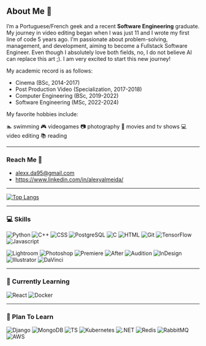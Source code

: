 ## About Me 👋

I’m a Portuguese/French geek and a recent **Software Engineering** graduate. My journey in video editing began when I was just 11 and I wrote my first line of code 5 years ago. I'm passionate about problem-solving, management, and development, aiming to become a Fullstack Software Engineer. Even though I absolutely love both fields, no, I do not believe AI can replace this art ;). I am very excited to start this new journey!

My academic record is as follows:
- Cinema (BSc, 2014-2017)
- Post Production Video (Specialization, 2017-2018)
- Computer Engineering (BSc, 2019-2022)
- Software Engineering (MSc, 2022-2024)

My favorite hobbies include:

:swimmer: swimming :video_game: videogames :camera: photography :movie_camera: movies and tv shows :computer: video editing :books: reading

---

### Reach Me :email:

- alexx.da95@gmail.com
- https://www.linkedin.com/in/alexyalmeida/

---

[![Top Langs](https://github-readme-stats.vercel.app/api/top-langs/?username=Squalexy&size_weight=0.5&count_weight=0.5&layout=compact&theme=dracula&langs_count=10)](https://github.com/anuraghazra/github-readme-stats)

---

### :computer: Skills 

![Python](https://img.shields.io/badge/Python-%233776AB?style=flat&logo=python&logoColor=%233776AB&labelColor=black)
![C++](https://img.shields.io/badge/C%2B%2B-%2300599C?style=flat&logo=C%2B%2B&logoColor=%2300599C&labelColor=black)
![CSS](https://img.shields.io/badge/CSS3-%231572B6?style=flat&logo=css3&logoColor=%231572B6&labelColor=black) 
![PostgreSQL](https://img.shields.io/badge/PostgreSQL-%234169E1?style=flat&logo=PostgreSQL&logoColor=%234169E1&labelColor=black) 
![C](https://img.shields.io/badge/C-%23A8B9CC?style=flat&logo=C&logoColor=%23A8B9CC&labelColor=black)
![HTML](https://img.shields.io/badge/HTML5-%23E34F26?style=flat&logo=HTML5&logoColor=%23E34F26&labelColor=black) 
![Git](https://img.shields.io/badge/Git-%23F05032?style=flat&logo=Git&logoColor=%23F05032&labelColor=black) 
![TensorFlow](https://img.shields.io/badge/TensorFlow-%23FF6F00?style=flat&logo=TensorFlow&logoColor=%23FF6F00&labelColor=black) 
![Javascript](https://img.shields.io/badge/JavaScript-%23F7DF1E?style=flat&logo=JavaScript&logoColor=%23F7DF1E&labelColor=black)


![Lightroom](https://img.shields.io/badge/Lightroom-%2331A8FF?style=flat&logo=Adobe%20Lightroom&logoColor=%2331A8FF&labelColor=black)
![Photoshop](https://img.shields.io/badge/Photoshop-%2331A8FF?style=flat&logo=Adobe%20Photoshop&logoColor=%2331A8FF&labelColor=black)
![Premiere](https://img.shields.io/badge/Premiere-%239999FF?style=flat&logo=Adobe%20Premiere%20Pro&logoColor=%239999FF&labelColor=black)
![After](https://img.shields.io/badge/After%20Effects-%239999FF?style=flat&logo=Adobe%20After%20Effects&logoColor=%239999FF&labelColor=black)
![Audition](https://img.shields.io/badge/Audition-%239999FF?style=flat&logo=Adobe%20Audition&logoColor=%239999FF&labelColor=black)
![InDesign](https://img.shields.io/badge/InDesign-%23FF3366?style=flat&logo=Adobe%20InDesign&logoColor=%23FF3366&labelColor=black)
![Illustrator](https://img.shields.io/badge/Illustrator-%23FF9A00?style=flat&logo=Adobe%20Illustrator&logoColor=%23FF9A00&labelColor=black)
![DaVinci](https://img.shields.io/badge/DaVinci%20Resolve-%23233A51?style=flat&logo=DaVinci%20Resolve&logoColor=%23233A51&labelColor=black)


---

###  :book: Currently Learning 

![React](https://img.shields.io/badge/ReactJS-%2361DAFB?style=flat&logo=react&logoColor=%2361DAFB&labelColor=black)
![Docker](https://img.shields.io/badge/Docker-%232496ED?style=flat&logo=Docker&logoColor=%232496ED&labelColor=black)

---

###  :rocket: Plan To Learn

![Django](https://img.shields.io/badge/Django-%23092E20?style=flat&logo=Django&logoColor=%23092E20&labelColor=black) 
![MongoDB](https://img.shields.io/badge/MongoDB-%2347A248?style=flat&logo=MongoDB&logoColor=%2347A248&labelColor=black) 
![TS](https://img.shields.io/badge/TypeScript-%233178C6?style=flat&logo=TypeScript&logoColor=%233178C6&labelColor=black) 
![Kubernetes](https://img.shields.io/badge/Kubernetes-%23326CE5?style=flat&logo=Kubernetes&logoColor=%23326CE5&labelColor=black)
![.NET](https://img.shields.io/badge/.NET-%23512BD4?style=flat&logo=.NET&logoColor=%23512BD4&labelColor=black)
![Redis](https://img.shields.io/badge/Redis-%23FF4438?style=flat&logo=Redis&logoColor=%23FF4438&labelColor=black)
![RabbitMQ](https://img.shields.io/badge/RabbitMQ-%23FF6600?style=flat&logo=RabbitMQ&logoColor=%23FF6600&labelColor=black)
![AWS](https://img.shields.io/badge/AWS-%23232F3E?style=flat&logo=Amazon%20Web%20Services&logoColor=%23232F3E&labelColor=black)

